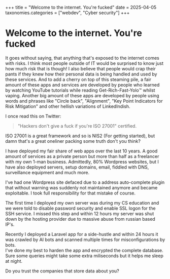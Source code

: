 +++
title = "Welcome to the internet. You're fucked"
date = 2025-04-05
taxonomies.categories = ["webdev", "Cyber security"]
+++

# Welcome to the internet. You're fucked

It goes without saying, that anything that's exposed to the internet comes with risks. I think most people outside of IT would be surprised to know just how much risk that is though! I also believe that people would crap their pants if they knew how their personal data is being handled and used by these services. And to add a cherry on top of this steaming pile, a fair amount of these apps and services are developed by people who learned by watching YouTube tutorials while reading Get-Rich-Fast-Yolo™️ whilst vaping. Another big amount of these apps are developed by people using words and phrases like "Circle back", "Alignment", "Key Point Indicators for Risk Mitigation" and other hellish variations of LinkedIndish. 

I once read this on Twitter:

> "Hackers don't give a fuck if you're ISO 27001" certified.

ISO 27001 is a great framework and so is NIS2 (For getting started), but damn that's a great oneliner packing some truth don't you think?

I have deployed my fair share of web apps over the last 10 years. A good amount of services as a private person but more than half as a freelancer with my own 1-man business. Admittedly, 80% Wordpress websites, but I have also deployed servers, setup domains, email, fiddled with DNS, surveillance equipment  and much more.

I've had one Wordpress site defaced due to a address auto-complete plugin that without warning was suddenly not maintained anymore and became exploitable. I took full responsibility for that mistake of course.

The first time I deployed my own server was during my CS education and we were told to disable password security and enable SSL logon for the SSH service. I missed this step and within 12 hours my server was shut down by the hosting provider due to massive abuse from russian based IP's.

Recently I deployed a Laravel app for a side-hustle and within 24 hours it was crawled by AI bots and scanned multiple times for misconfigurations by bots.  
I've done my best to harden the app and encrypted the complete database. Sure some queries might take some extra miliseconds but it helps me sleep at night.  

Do you trust the companies that store data about you?